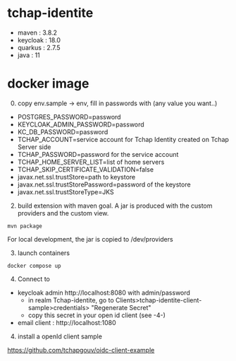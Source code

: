 # tchap-identite

- maven : 3.8.2
- keycloak : 18.0
- quarkus : 2.7.5
- java : 11

# docker image

0. copy env.sample -> env, fill in passwords with (any value you want..)
- POSTGRES_PASSWORD=password
- KEYCLOAK_ADMIN_PASSWORD=password
- KC_DB_PASSWORD=password
- TCHAP_ACCOUNT=service account for Tchap Identity created on Tchap Server side
- TCHAP_PASSWORD=password for the service account
- TCHAP_HOME_SERVER_LIST=list of home servers
- TCHAP_SKIP_CERTIFICATE_VALIDATION=false
- javax.net.ssl.trustStore=path to keystore
- javax.net.ssl.trustStorePassword=password of the keystore
- javax.net.ssl.trustStoreType=JKS

2. build extension with maven goal. A jar is produced with the custom providers and the custom view.  

`mvn package`

For local development, the jar is copied to /dev/providers

3. launch containers

`docker compose up`

4. Connect to 
- keycloak admin http://localhost:8080 with admin/password
  - in realm Tchap-identite, go to Clients>tchap-identite-client-sample>credentials> "Regenerate Secret"
  - copy this secret in your open id client (see -4-)
- email client : http://localhost:1080

4. install a openId client sample 

https://github.com/tchapgouv/oidc-client-example

